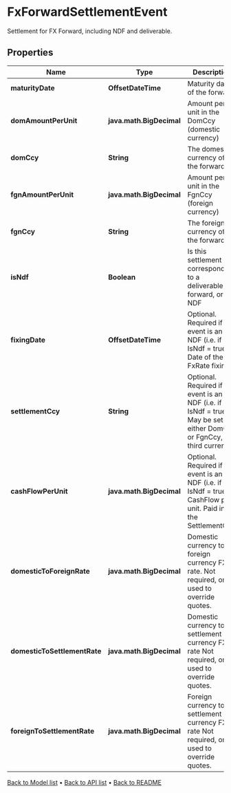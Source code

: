 

# FxForwardSettlementEvent

Settlement for FX Forward, including NDF and deliverable.

## Properties

| Name | Type | Description | Notes |
|------------ | ------------- | ------------- | -------------|
|**maturityDate** | **OffsetDateTime** | Maturity date of the forward |  [optional] |
|**domAmountPerUnit** | **java.math.BigDecimal** | Amount per unit in the DomCcy (domestic currency) |  |
|**domCcy** | **String** | The domestic currency of the forward |  |
|**fgnAmountPerUnit** | **java.math.BigDecimal** | Amount per unit in the FgnCcy (foreign currency) |  |
|**fgnCcy** | **String** | The foreign currency of the forward. |  |
|**isNdf** | **Boolean** | Is this settlement corresponding to a deliverable forward, or an NDF |  |
|**fixingDate** | **OffsetDateTime** | Optional. Required if the event is an NDF (i.e. if IsNdf &#x3D; true).  Date of the FxRate fixings. |  [optional] |
|**settlementCcy** | **String** | Optional. Required if the event is an NDF (i.e. if IsNdf &#x3D; true).  May be set to either DomCcy or FgnCcy, or a third currency. |  [optional] |
|**cashFlowPerUnit** | **java.math.BigDecimal** | Optional. Required if the event is an NDF (i.e. if IsNdf &#x3D; true).  CashFlow per unit. Paid in the SettlementCcy. |  [optional] |
|**domesticToForeignRate** | **java.math.BigDecimal** | Domestic currency to foreign currency FX rate.  Not required, only used to override quotes. |  [optional] |
|**domesticToSettlementRate** | **java.math.BigDecimal** | Domestic currency to settlement currency FX rate  Not required, only used to override quotes. |  [optional] |
|**foreignToSettlementRate** | **java.math.BigDecimal** | Foreign currency to settlement currency FX rate  Not required, only used to override quotes. |  [optional] [readonly] |



[Back to Model list](../README.md#documentation-for-models) &#8226; [Back to API list](../README.md#documentation-for-api-endpoints) &#8226; [Back to README](../README.md)


